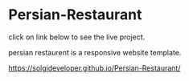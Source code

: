 # Persian-Restaurant
click on link below to see the live project.

persian restaurent is a responsive website template.

https://solgideveloper.github.io/Persian-Restaurant/
